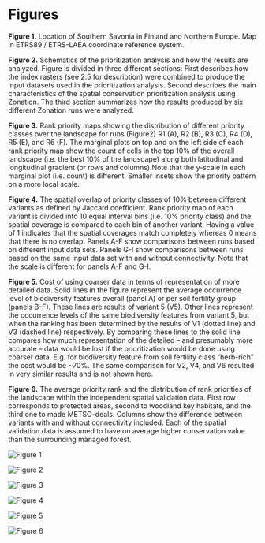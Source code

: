 # Figures

__Figure 1.__ Location of Southern Savonia in Finland and Northern Europe. Map in ETRS89 / ETRS-LAEA coordinate reference system.

__Figure 2.__ Schematics of the prioritization analysis and how the results are analyzed. Figure is divided in three different sections: First describes how the index rasters (see 2.5 for description) were combined to produce the input datasets used in the prioritization analysis. Second describes the main characteristics of the spatial conservation prioritization analysis using Zonation. The third section summarizes how the results produced by six different Zonation runs were analyzed.

__Figure 3.__ Rank priority maps showing the distribution of different priority classes over the landscape for runs (Figure2) R1 (A), R2 (B), R3 (C), R4 (D), R5 (E), and R6 (F). The marginal plots on top and on the left side of each rank priority map show the count of cells in the top 10% of the overall landscape (i.e. the best 10% of the landscape) along both latitudinal and longitudinal gradient (or rows and columns).Note that the y-scale in each marginal plot (i.e. count) is different. Smaller insets show the priority pattern on a more local scale.

__Figure 4.__ The spatial overlap of priority classes of 10% between different variants as defined by Jaccard coefficient. Rank priority map of each variant is divided into 10 equal interval bins (i.e. 10% priority class) and the spatial coverage is compared to each bin of another variant. Having a value of 1 indicates that the spatial coverages match completely whereas 0 means that there is no overlap. Panels A-F show comparisons between runs based on different input data sets. Panels G-I show comparisons between runs based on the same input data set with and without connectivity. Note that the scale is different for panels A-F and G-I.

__Figure 5.__ Cost of using coarser data in terms of representation of more detailed data. Solid lines in the figure represent the average occurrence level of biodiversity features overall (panel A) or per soil fertility group (panels B-F). These lines are results of variant 5 (V5). Other lines represent the occurrence levels of the same biodiversity features from variant 5, but when the ranking has been determined by the results of V1 (dotted line) and V3 (dashed line) respectively. By comparing these lines to the solid line compares how much representation of the detailed – and presumably more accurate – data would be lost if the prioritization would be done using coarser data. E.g. for biodiversity feature from soil fertility class “herb-rich” the cost would be ~70%. The same comparison for V2, V4, and V6 resulted in very similar results and is not shown here.

__Figure 6.__ The average priority rank and the distribution of rank priorities of the landscape within the independent spatial validation data. First row corresponds to protected areas, second to woodland key habitats, and the third one to made METSO-deals. Columns show the difference between variants with and without connectivity included. Each of the spatial validation data is assumed to have on average higher conservation value than the surrounding managed forest.

![Figure 1](figs/Figure1/Fig1.png)

![Figure 2](figs/Figure2/Fig2_v1.png)

![Figure 3](figs/Figure3/Fig3.png)

![Figure 4](figs/Figure4/Fig4.png)

![Figure 5](figs/Figure5/Fig5.png)

![Figure 6](figs/Figure6/Fig6_combined.png)
